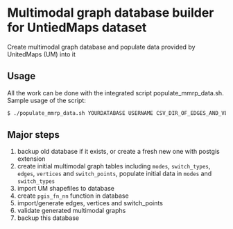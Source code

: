 # Multimodal graph database builder for UntiedMaps dataset

Create multimodal graph database and populate data provided by UnitedMaps (UM) into it

## Usage

All the work can be done with the integrated script populate_mmrp_data.sh. Sample usage of the script:

```bash
$ ./populate_mmrp_data.sh YOURDATABASE USERNAME CSV_DIR_OF_EDGES_AND_VERTICES
```

## Major steps

1. backup old database if it exists, or create a fresh new one with postgis extension
2. create initial multimodal graph tables including `modes`, `switch_types`, `edges`, `vertices` and `switch_points`, populate initial data in `modes` and `switch_types`
3. import UM shapefiles to database
4. create `pgis_fn_nn` function in database
5. import/generate edges, vertices and switch_points
6. validate generated multimodal graphs
7. backup this database

